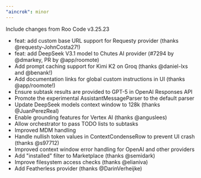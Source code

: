 ```yaml
---
"aincrok": minor
---
```


Include changes from Roo Code v3.25.23

- feat: add custom base URL support for Requesty provider (thanks @requesty-JohnCosta27!)
- feat: add DeepSeek V3.1 model to Chutes AI provider (#7294 by @dmarkey, PR by @app/roomote)
- Add prompt caching support for Kimi K2 on Groq (thanks @daniel-lxs and @benank!)
- Add documentation links for global custom instructions in UI (thanks @app/roomote!)
- Ensure subtask results are provided to GPT-5 in OpenAI Responses API
- Promote the experimental AssistantMessageParser to the default parser
- Update DeepSeek models context window to 128k (thanks @JuanPerezReal)
- Enable grounding features for Vertex AI (thanks @anguslees)
- Allow orchestrator to pass TODO lists to subtasks
- Improved MDM handling
- Handle nullish token values in ContextCondenseRow to prevent UI crash (thanks @s97712)
- Improved context window error handling for OpenAI and other providers
- Add "installed" filter to Marketplace (thanks @semidark)
- Improve filesystem access checks (thanks @elianiva)
- Add Featherless provider (thanks @DarinVerheijke)
